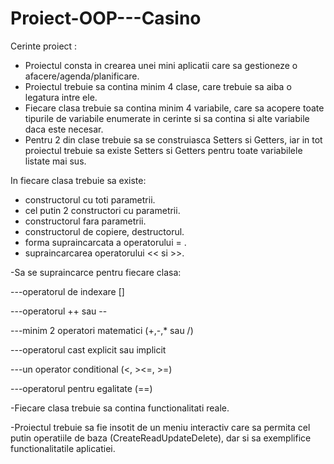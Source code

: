 # Proiect-OOP---Casino

Cerinte proiect :
- Proiectul consta in crearea unei mini aplicatii care sa gestioneze o afacere/agenda/planificare.
- Proiectul trebuie sa contina minim 4 clase, care trebuie sa aiba o legatura intre ele.
- Fiecare clasa trebuie sa contina minim 4 variabile, care sa acopere toate tipurile de variabile enumerate in cerinte si sa contina si alte variabile daca este necesar.
- Pentru 2 din clase trebuie sa se construiasca Setters si Getters, iar in tot proiectul trebuie sa existe Setters si Getters pentru toate variabilele listate mai sus. 


In fiecare clasa trebuie sa existe:
- constructorul cu toti parametrii.
- cel putin 2 constructori cu parametrii.
- constructorul fara parametrii.
- constructorul de copiere, destructorul.
- forma supraincarcata a operatorului = .
- supraincarcarea operatorului << si >>.

-Sa se supraincarce pentru fiecare clasa: 

---operatorul de indexare []

---operatorul ++ sau --

---minim 2 operatori matematici (+,-,* sau /)

---operatorul cast explicit sau implicit

---un operator conditional (<, ><=, >=) 

---operatorul pentru egalitate (==)


-Fiecare clasa trebuie sa contina functionalitati reale.

-Proiectul trebuie sa fie insotit de un meniu interactiv care sa permita cel putin operatiile de baza (CreateReadUpdateDelete), dar si sa exemplifice functionalitatile aplicatiei.

